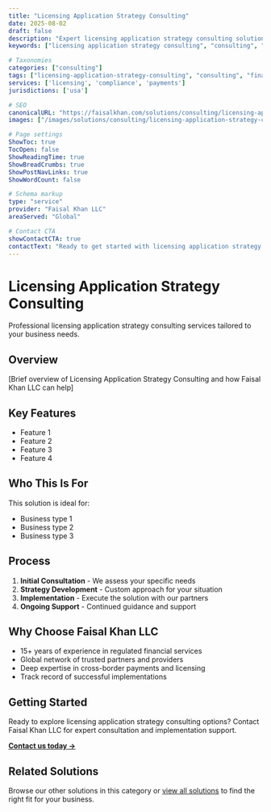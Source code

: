 ```yaml
---
title: "Licensing Application Strategy Consulting"
date: 2025-08-02
draft: false
description: "Expert licensing application strategy consulting solutions from Faisal Khan LLC"
keywords: ["licensing application strategy consulting", "consulting", "licensing", "compliance", "faisal khan"]

# Taxonomies
categories: ["consulting"]
tags: ["licensing-application-strategy-consulting", "consulting", "financial-services"]
services: ['licensing', 'compliance', 'payments']
jurisdictions: ['usa']

# SEO
canonicalURL: "https://faisalkhan.com/solutions/consulting/licensing-application-strategy-consulting/"
images: ["/images/solutions/consulting/licensing-application-strategy-consulting.webp"]

# Page settings
ShowToc: true
TocOpen: false
ShowReadingTime: true
ShowBreadCrumbs: true
ShowPostNavLinks: true
ShowWordCount: false

# Schema markup
type: "service"
provider: "Faisal Khan LLC"
areaServed: "Global"

# Contact CTA
showContactCTA: true
contactText: "Ready to get started with licensing application strategy consulting? Contact Faisal Khan LLC for expert consultation."
---
```

# Licensing Application Strategy Consulting

Professional licensing application strategy consulting services tailored to your business needs.

## Overview

[Brief overview of Licensing Application Strategy Consulting and how Faisal Khan LLC can help]

## Key Features

- Feature 1
- Feature 2  
- Feature 3
- Feature 4

## Who This Is For

This solution is ideal for:

- Business type 1
- Business type 2
- Business type 3

## Process

1. **Initial Consultation** - We assess your specific needs
2. **Strategy Development** - Custom approach for your situation  
3. **Implementation** - Execute the solution with our partners
4. **Ongoing Support** - Continued guidance and support

## Why Choose Faisal Khan LLC

- 15+ years of experience in regulated financial services
- Global network of trusted partners and providers
- Deep expertise in cross-border payments and licensing
- Track record of successful implementations

## Getting Started

Ready to explore licensing application strategy consulting options? Contact Faisal Khan LLC for expert consultation and implementation support.

**[Contact us today →](mailto:contact@faisalkhan.com)**

## Related Solutions

Browse our other solutions in this category or [view all solutions](/solutions/) to find the right fit for your business.
